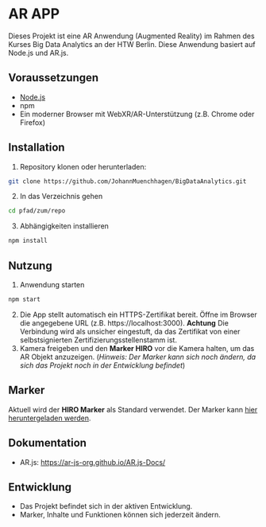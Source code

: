 # AR APP

Dieses Projekt ist eine AR Anwendung (Augmented Reality) im Rahmen des Kurses Big Data Analytics an der HTW Berlin.
Diese Anwendung basiert auf Node.js und AR.js.

## Voraussetzungen

* [Node.js](https://nodejs.org/en/download/)
* npm
* Ein moderner Browser mit WebXR/AR-Unterstützung (z.B. Chrome oder Firefox)

## Installation
1. Repository klonen oder herunterladen:
```bash
git clone https://github.com/JohannMuenchhagen/BigDataAnalytics.git
```
2. In das Verzeichnis gehen
```bash
cd pfad/zum/repo
```  

3. Abhängigkeiten installieren
```bash
npm install
```

## Nutzung
1. Anwendung starten
```bash
npm start
```
2. Die App stellt automatisch ein HTTPS-Zertifikat bereit. Öffne im Browser die angegebene URL (z.B. https://localhost:3000). **Achtung** Die Verbindung wird als unsicher eingestuft, da das Zertifikat von einer selbstsignierten Zertifizierungsstellenstamm ist.
3. Kamera freigeben und den **Marker HIRO** vor die Kamera halten, um das AR Objekt anzuzeigen. (*Hinweis: Der Marker kann sich noch ändern, da sich das Projekt noch in der Entwicklung befindet*)

## Marker
Aktuell wird der **HIRO Marker** als Standard verwendet.
Der Marker kann [hier heruntergeladen werden](https://jeromeetienne.github.io/AR.js/data/images/HIRO.jpg).

## Dokumentation
- AR.js: https://ar-js-org.github.io/AR.js-Docs/

## Entwicklung
* Das Projekt befindet sich in der aktiven Entwicklung.
* Marker, Inhalte und Funktionen können sich jederzeit ändern.
